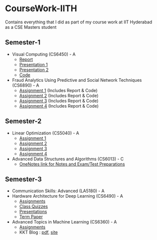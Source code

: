 # CourseWork-IITH
Contains everything that I did as part of my course work at IIT Hyderabad as a CSE Masters student

## Semester-1
- Visual Computing (CS6450) - A
  - [Report](https://github.com/rahulvigneswaran/CourseWork-IITH-2023-2025/blob/main/Semester%201/Visual%20Computing%20(CS6450)/Rahul_Vigneswaran_CS23MTECH02002_Visual_Computing_Final_Report.pdf)
  - [Presentation 1](https://github.com/rahulvigneswaran/CourseWork-IITH-2023-2025/blob/main/Semester%201/Visual%20Computing%20(CS6450)/Rahul_Vigneswaran_CS23MTECH02002_Visual_Computing_Presentation_1.pdf)
  - [Presentation 2](https://github.com/rahulvigneswaran/CourseWork-IITH-2023-2025/blob/main/Semester%201/Visual%20Computing%20(CS6450)/Rahul_Vigneswaran_CS23MTECH02002_Visual_Computing_Presentation_2.pdf)
  - [Code](https://github.com/rahulvigneswaran/CourseWork-IITH-2023-2025/tree/main/Semester%201/Visual%20Computing%20(CS6450)/Repro_and_Novelty_code)
- Fraud Analytics Using Predictive and Social Network Techniques (CS6890) - A
  - [Assignment 1](https://github.com/rahulvigneswaran/CourseWork-IITH-2023-2025/tree/main/Semester%201/Fraud%20Analytics%20Using%20Predictive%20and%20Social%20Network%20Techniques%20(CS6890)/Assignment%201) (Includes Report & Code)
  - [Assignment 2](https://github.com/rahulvigneswaran/CourseWork-IITH-2023-2025/tree/main/Semester%201/Fraud%20Analytics%20Using%20Predictive%20and%20Social%20Network%20Techniques%20(CS6890)/Assignment%202) (Includes Report & Code)
  - [Assignment 3](https://github.com/rahulvigneswaran/CourseWork-IITH-2023-2025/tree/main/Semester%201/Fraud%20Analytics%20Using%20Predictive%20and%20Social%20Network%20Techniques%20(CS6890)/Assigment%203) (Includes Report & Code)
  - [Assignment 4](https://github.com/rahulvigneswaran/CourseWork-IITH-2023-2025/tree/main/Semester%201/Fraud%20Analytics%20Using%20Predictive%20and%20Social%20Network%20Techniques%20(CS6890)/Assignment%204) (Includes Report & Code)

## Semester-2
- Linear Optimization (CS5040) - A
  - [Assignment 1](https://github.com/rahulvigneswaran/CourseWork-CSE-MS-IITH-2023-2025/tree/main/Semester%202/Linear%20Optimization%20(CS5040)/Assignment%201)
  - [Assignment 2](https://github.com/rahulvigneswaran/CourseWork-CSE-MS-IITH-2023-2025/tree/main/Semester%202/Linear%20Optimization%20(CS5040)/Assignment%202)
  - [Assignment 3](https://github.com/rahulvigneswaran/CourseWork-CSE-MS-IITH-2023-2025/tree/main/Semester%202/Linear%20Optimization%20(CS5040)/Assignment%203)
  - [Assignment 4](https://github.com/rahulvigneswaran/CourseWork-CSE-MS-IITH-2023-2025/tree/main/Semester%202/Linear%20Optimization%20(CS5040)/Assignment%204)
- Advanced Data Structures and Algorithms (CS6013) - C
  - [OneNotes link for Notes and Exam/Test Preparations](https://1drv.ms/u/s!AoLSntMXZD8PmykeRMnyAiBahoPU)

## Semester-3
- Communication Skills: Advanced (LA5180) - A
- Hardware Architecture for Deep Learning (CS6490) - A
  - [Assignments](https://github.com/rahulvigneswaran/CourseWork-CSE-MS-IITH-2023-2025/tree/main/Semester%203/Hardware%20Architecture%20for%20Deep%20Learning%20(CS6490)/Assignments)
  - [Class Quizzes](https://github.com/rahulvigneswaran/CourseWork-CSE-MS-IITH-2023-2025/tree/main/Semester%203/Hardware%20Architecture%20for%20Deep%20Learning%20(CS6490)/Class%20Quizzes)
  - [Presentations](https://github.com/rahulvigneswaran/CourseWork-CSE-MS-IITH-2023-2025/tree/main/Semester%203/Hardware%20Architecture%20for%20Deep%20Learning%20(CS6490)/Presentations)
  - [Term Paper](https://github.com/rahulvigneswaran/CourseWork-CSE-MS-IITH-2023-2025/blob/main/Semester%203/Hardware%20Architecture%20for%20Deep%20Learning%20(CS6490)/HADL_Term_paper.pdf)
- Advanced Topics in Machine Learning (CS6360) - A
  - [Assignments](https://github.com/rahulvigneswaran/CourseWork-CSE-MS-IITH-2023-2025/tree/main/Semester%203/Advanced%20Topics%20in%20Machine%20Learning%20(CS6360)/Assigments)
  - KKT Blog : [pdf](https://github.com/rahulvigneswaran/CourseWork-CSE-MS-IITH-2023-2025/blob/main/Semester%203/Advanced%20Topics%20in%20Machine%20Learning%20(CS6360)/Constrained%20optimization%20and%20KKT%20Conditions_Blog.pdf), [site](https://rahulvigneswaran.github.io/blog/2024/kkt/)
